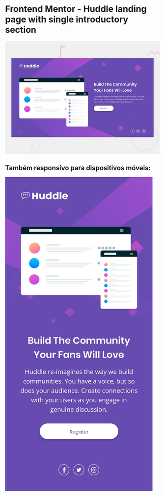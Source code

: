 # Frontend Mentor - Huddle landing page with single introductory section

![Design preview for the Huddle landing page with single introductory section](./design/desktop-preview.jpg)

## Também responsivo para dispositivos móveis:

![alt text](design/mobile-design.jpg)
